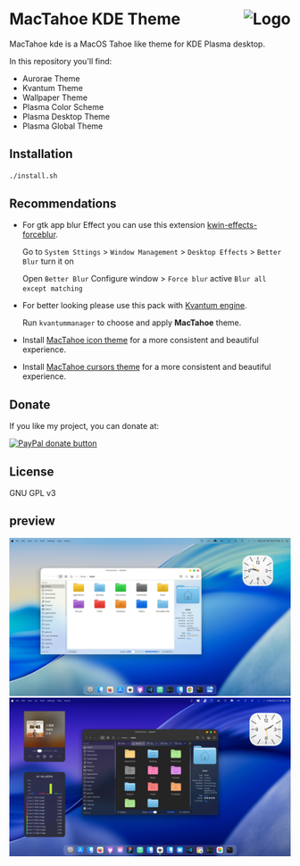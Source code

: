 <img src="https://github.com/vinceliuice/MacTahoe-gtk-theme/raw/main/Tahoe.png" alt="Logo" align="right" /> MacTahoe KDE Theme
======

MacTahoe kde is a MacOS Tahoe like theme for KDE Plasma desktop.

In this repository you'll find:

- Aurorae Theme
- Kvantum Theme
- Wallpaper Theme
- Plasma Color Scheme
- Plasma Desktop Theme
- Plasma Global Theme

## Installation

```sh
./install.sh
```

## Recommendations
- For gtk app blur Effect you can use this extension [kwin-effects-forceblur](https://github.com/taj-ny/kwin-effects-forceblur).

  Go to `System Sttings` > `Window Management` > `Desktop Effects` > `Better Blur` turn it on

  Open `Better Blur` Configure window > `Force blur` active `Blur all except matching`

- For better looking please use this pack with [Kvantum engine](https://github.com/tsujan/Kvantum/blob/master/Kvantum/INSTALL.md#distributions).

  Run `kvantummanager` to choose and apply **MacTahoe** theme.

- Install [MacTahoe icon theme](https://github.com/vinceliuice/MacTahoe-icon-theme) for a more consistent and beautiful experience.

- Install [MacTahoe cursors theme](https://github.com/vinceliuice/MacTahoe-icon-theme/tree/main/cursors) for a more consistent and beautiful experience.

## Donate

If you like my project, you can donate at:

<span class="paypal"><a href="https://www.paypal.me/vinceliuice" title="Donate to this project using Paypal"><img src="https://www.paypalobjects.com/webstatic/mktg/Logo/pp-logo-100px.png" alt="PayPal donate button" /></a></span>

## License

GNU GPL v3

## preview

![light](plasma/look-and-feel/com.github.vinceliuice.MacTahoe-Light/contents/previews/fullscreenpreview.jpg)
![dark](plasma/look-and-feel/com.github.vinceliuice.MacTahoe-Dark/contents/previews/fullscreenpreview.jpg)


